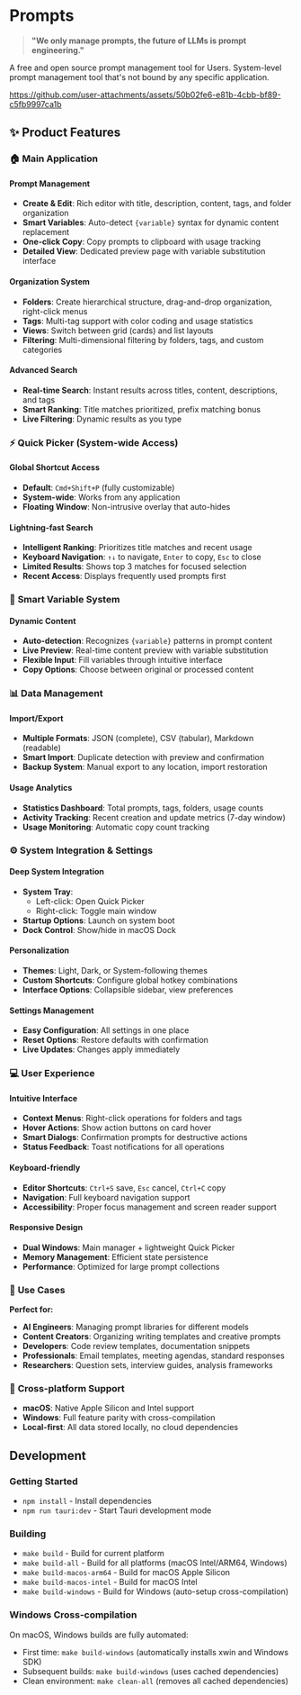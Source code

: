 # Prompts

> **"We only manage prompts, the future of LLMs is prompt engineering."**

A free and open source prompt management tool for Users. System-level prompt management tool that's not bound by any specific application.

https://github.com/user-attachments/assets/50b02fe6-e81b-4cbb-bf89-c5fb9997ca1b

## ✨ Product Features

### 🏠 **Main Application**

#### **Prompt Management**

- **Create & Edit**: Rich editor with title, description, content, tags, and folder organization
- **Smart Variables**: Auto-detect `{variable}` syntax for dynamic content replacement
- **One-click Copy**: Copy prompts to clipboard with usage tracking
- **Detailed View**: Dedicated preview page with variable substitution interface

#### **Organization System**

- **Folders**: Create hierarchical structure, drag-and-drop organization, right-click menus
- **Tags**: Multi-tag support with color coding and usage statistics
- **Views**: Switch between grid (cards) and list layouts
- **Filtering**: Multi-dimensional filtering by folders, tags, and custom categories

#### **Advanced Search**

- **Real-time Search**: Instant results across titles, content, descriptions, and tags
- **Smart Ranking**: Title matches prioritized, prefix matching bonus
- **Live Filtering**: Dynamic results as you type

### ⚡ **Quick Picker (System-wide Access)**

#### **Global Shortcut Access**

- **Default**: `Cmd+Shift+P` (fully customizable)
- **System-wide**: Works from any application
- **Floating Window**: Non-intrusive overlay that auto-hides

#### **Lightning-fast Search**

- **Intelligent Ranking**: Prioritizes title matches and recent usage
- **Keyboard Navigation**: `↑↓` to navigate, `Enter` to copy, `Esc` to close
- **Limited Results**: Shows top 3 matches for focused selection
- **Recent Access**: Displays frequently used prompts first

### 🔧 **Smart Variable System**

#### **Dynamic Content**

- **Auto-detection**: Recognizes `{variable}` patterns in prompt content
- **Live Preview**: Real-time content preview with variable substitution
- **Flexible Input**: Fill variables through intuitive interface
- **Copy Options**: Choose between original or processed content

### 📊 **Data Management**

#### **Import/Export**

- **Multiple Formats**: JSON (complete), CSV (tabular), Markdown (readable)
- **Smart Import**: Duplicate detection with preview and confirmation
- **Backup System**: Manual export to any location, import restoration

#### **Usage Analytics**

- **Statistics Dashboard**: Total prompts, tags, folders, usage counts
- **Activity Tracking**: Recent creation and update metrics (7-day window)
- **Usage Monitoring**: Automatic copy count tracking

### ⚙️ **System Integration & Settings**

#### **Deep System Integration**

- **System Tray**:
  - Left-click: Open Quick Picker
  - Right-click: Toggle main window
- **Startup Options**: Launch on system boot
- **Dock Control**: Show/hide in macOS Dock

#### **Personalization**

- **Themes**: Light, Dark, or System-following themes
- **Custom Shortcuts**: Configure global hotkey combinations
- **Interface Options**: Collapsible sidebar, view preferences

#### **Settings Management**

- **Easy Configuration**: All settings in one place
- **Reset Options**: Restore defaults with confirmation
- **Live Updates**: Changes apply immediately

### 💻 **User Experience**

#### **Intuitive Interface**

- **Context Menus**: Right-click operations for folders and tags
- **Hover Actions**: Show action buttons on card hover
- **Smart Dialogs**: Confirmation prompts for destructive actions
- **Status Feedback**: Toast notifications for all operations

#### **Keyboard-friendly**

- **Editor Shortcuts**: `Ctrl+S` save, `Esc` cancel, `Ctrl+C` copy
- **Navigation**: Full keyboard navigation support
- **Accessibility**: Proper focus management and screen reader support

#### **Responsive Design**

- **Dual Windows**: Main manager + lightweight Quick Picker
- **Memory Management**: Efficient state persistence
- **Performance**: Optimized for large prompt collections

### 🎯 **Use Cases**

**Perfect for:**

- **AI Engineers**: Managing prompt libraries for different models
- **Content Creators**: Organizing writing templates and creative prompts
- **Developers**: Code review templates, documentation snippets
- **Professionals**: Email templates, meeting agendas, standard responses
- **Researchers**: Question sets, interview guides, analysis frameworks

### 📱 **Cross-platform Support**

- **macOS**: Native Apple Silicon and Intel support
- **Windows**: Full feature parity with cross-compilation
- **Local-first**: All data stored locally, no cloud dependencies

## Development

### Getting Started

- `npm install` - Install dependencies
- `npm run tauri:dev` - Start Tauri development mode

### Building

- `make build` - Build for current platform
- `make build-all` - Build for all platforms (macOS Intel/ARM64, Windows)
- `make build-macos-arm64` - Build for macOS Apple Silicon
- `make build-macos-intel` - Build for macOS Intel
- `make build-windows` - Build for Windows (auto-setup cross-compilation)

### Windows Cross-compilation

On macOS, Windows builds are fully automated:

- First time: `make build-windows` (automatically installs xwin and Windows SDK)
- Subsequent builds: `make build-windows` (uses cached dependencies)
- Clean environment: `make clean-all` (removes all cached dependencies)
